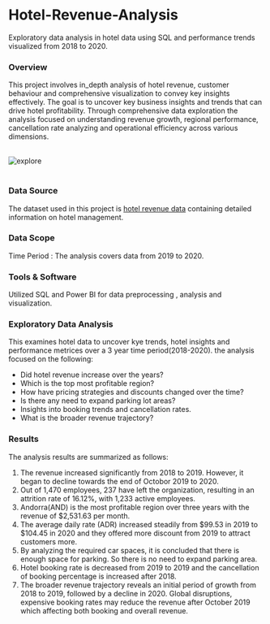 # Hotel-Revenue-Analysis
Exploratory data analysis in hotel data using SQL and performance trends visualized from 2018 to 2020.



### Overview
This project involves in_depth analysis of hotel revenue, customer behaviour and comprehensive visualization to convey key insights effectively. The goal is to uncover key business insights and trends that can  drive hotel profitability. Through comprehensive data exploration the analysis focused on understanding revenue growth, regional performance, cancellation rate analyzing and operational efficiency across various dimensions. 

<br>
<img align="center" alt="explore"  src="https://github.com/user-attachments/assets/612ff517-30c5-40e4-8ff4-90a7943a7a7e"> <br><br>

### Data Source
The dataset used in this project is [hotel revenue data](https://www.kaggle.com/datasets/govindkrishnadas/hotel-revenue) containing detailed information on hotel management.


### Data Scope
Time Period : The analysis covers data from 2019 to 2020.

### Tools & Software
Utilized SQL and Power BI for data preprocessing , analysis and visualization.


### Exploratory Data Analysis
This examines hotel data to uncover kye trends, hotel insights and performance metrices over a 3 year time period(2018-2020).
the analysis focused on the following:

- Did hotel revenue increase over the years?
- Which is the top most profitable region?
- How have pricing strategies and discounts changed over the time?
- Is there any need to expand parking lot areas?
- Insights into booking trends and cancellation rates.
- What is the broader revenue trajectory?


### Results
The analysis results are summarized as follows: <br>
 1. The revenue increased significantly from 2018 to 2019. However, it began to decline towards the end of Octobor 2019 to 2020.<br>
 2. Out of 1,470 employees, 237 have left the organization, resulting in an attrition rate of 16.12%, with 1,233 active employees.<br>
 3. Andorra(AND) is the most profitable region over three years with the revenue of $2,531.63 per month.<br>
 4. The average daily rate (ADR) increased steadily from $99.53 in 2019 to $104.45 in 2020 and they offered more discount from 2019 to attract customers more. <br>
 5. By analyzing the required car spaces, it is concluded that there is enough space for parking. So there is no need to expand parking area. <br>
 6. Hotel booking rate is decreased from 2019 to 2019 and the cancellation of booking percentage is increased after 2018. <br>
 7. The broader revenue trajectory reveals an initial period of growth from 2018 to 2019, followed by a decline in 2020. Global disruptions, expensive booking rates may reduce the revenue after October 2019 which affecting both booking and overall revenue. <br>
